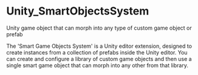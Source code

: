 # Unity_SmartObjectsSystem
Unity game object that can morph into any type of custom game object or prefab

 The 'Smart Game Objects System' is a Unity editor 
 extension, designed to create instances from a 
 collection of prefabs inside the Unity editor. You 
 can create and configure a library of custom game
 objects and then use a single smart game object 
 that can morph into any other from that library.


